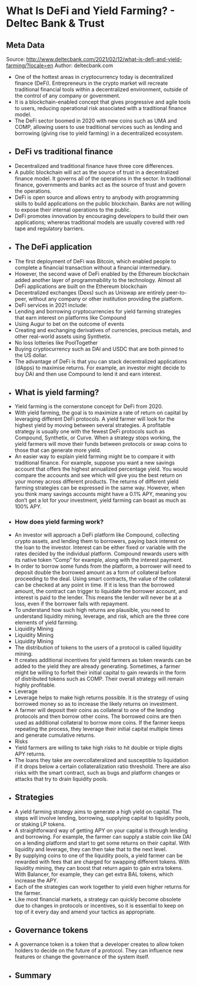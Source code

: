 # What Is DeFi and Yield Farming? - Deltec Bank & Trust

## Meta Data

Source:  http://www.deltecbank.com/2021/02/12/what-is-defi-and-yield-farming/?locale=en 
Author: deltecbank.com

- One of the hottest areas in cryptocurrency today is decentralized finance (DeFi). Entrepreneurs in the crypto market will recreate traditional financial tools within a decentralized environment, outside of the control of any company or government.
- It is a blockchain-enabled concept that gives progressive and agile tools to users, reducing operational risk associated with a traditional finance model.
- The DeFi sector boomed in 2020 with new coins such as UMA and COMP, allowing users to use traditional services such as lending and borrowing (giving rise to yield farming) in a decentralized ecosystem.
- ## DeFi vs traditional finance
- Decentralized and traditional finance have three core differences.
- A public blockchain will act as the source of trust in a decentralized finance model. It governs all of the operations in the sector. In traditional finance, governments and banks act as the source of trust and govern the operations.
- DeFi is open source and allows entry to anybody with programming skills to build applications on the public blockchain. Banks are not willing to expose their internal operations to the public.
- DeFi promotes innovation by encouraging developers to build their own applications; whereras traditional models are usually covered with red tape and regulatory barriers.
- ## The DeFi application
- The first deployment of DeFi was Bitcoin, which enabled people to complete a financial transaction without a financial intermediary.
- However, the second wave of DeFi enabled by the Ethereum blockchain added another layer of programmability to the technology. Almost all DeFi applications are built on the Ethereum blockchain
- Decentralized exchanges (Dexs) such as Uniswap are entirely peer-to-peer, without any company or other institution providing the platform.
- DeFi services in 2021 include:
- Lending and borrowing cryptocurrencies for yield farming strategies that earn interest on platforms like Compound
- Using Augur to bet on the outcome of events
- Creating and exchanging derivatives of currencies, precious metals, and other real-world assets using Synthetix.
- No loss lotteries like PoolTogether
- Buying cryptocurrency such as DAI and USDC that are both pinned to the US dollar.
- The advantage of DeFi is that you can stack decentralized applications (dApps) to maximise returns. For example, an investor might decide to buy DAI and then use Compound to lend it and earn interest.
- ## What is yield farming?
- Yield farming is the cornerstone concept for DeFi from 2020.
- With yield farming, the goal is to maximize a rate of return on capital by leveraging different DeFi protocols. A yield farmer will look for the highest yield by moving between several strategies. A profitable strategy is usually one with the fewest DeFi protocols such as Compound, Synthetix, or Curve. When a strategy stops working, the yield farmers will move their funds between protocols or swap coins to those that can generate more yield.
- An easier way to explain yield farming might be to compare it with traditional finance. For example, suppose you want a new savings account that offers the highest annualized percentage yield. You would compare the accounts and see which will give you the best return on your money across different products. The returns of different yield farming strategies can be expressed in the same way. However, when you think many savings accounts might have a 0.1% APY, meaning you don’t get a lot for your investment, yield farming can boast as much as 100% APY.
- ### How does yield farming work?
- An investor will approach a DeFi platform like Compound, collecting crypto assets, and lending them to borrowers, paying back interest on the loan to the investor. Interest can be either fixed or variable with the rates decided by the individual platform. Compound rewards users with its native token “Comp” for example, along with the interest payment.
- In order to borrow some funds from the platform, a borrower will need to deposit double the borrowed amount as a form of collateral before proceeding to the deal. Using smart contracts, the value of the collateral can be checked at any point in time. If it is less than the borrowed amount, the contract can trigger to liquidate the borrower account, and interest is paid to the lender. This means the lender will never be at a loss, even if the borrower fails with repayment.
- To understand how such high returns are plausible, you need to understand liquidity mining, leverage, and risk, which are the three core elements of yield farming.
- Liquidity Mining
- Liquidity Mining
- Liquidity Mining
- The distribution of tokens to the users of a protocol is called liquidity mining.
- It creates additional incentives for yield farmers as token rewards can be added to the yield they are already generating. Sometimes, a farmer might be willing to forfeit their initial capital to gain rewards in the form of distributed tokens such as COMP. Their overall strategy will remain highly profitable.
- Leverage
- Leverage helps to make high returns possible. It is the strategy of using borrowed money so as to increase the likely returns on investment.
- A farmer will deposit their coins as collateral to one of the lending protocols and then borrow other coins. The borrowed coins are then used as additional collateral to borrow more coins. If the farmer keeps repeating the process, they leverage their initial capital multiple times and generate cumulative returns.
- Risks
- Yield farmers are willing to take high risks to hit double or triple digits APY returns.
- The loans they take are overcollateralized and susceptible to liquidation if it drops below a certain collateralization ratio threshold. There are also risks with the smart contract, such as bugs and platform changes or attacks that try to drain liquidity pools.
- ## Strategies
- A yield farming strategy aims to generate a high yield on capital. The steps will involve lending, borrowing, supplying capital to liquidity pools, or staking LP tokens.
- A straightforward way of getting APY on your capital is through lending and borrowing. For example, the farmer can supply a stable coin like DAI on a lending platform and start to get some returns on their capital. With liquidity and leverage, they can then take that to the next level.
- By supplying coins to one of the liquidity pools, a yield farmer can be rewarded with fees that are charged for swapping different tokens. With liquidity mining, they can boost that return again to gain extra tokens. With Balancer, for example, they can get extra BAL tokens, which increase the APY.
- Each of the strategies can work together to yield even higher returns for the farmer.
- Like most financial markets, a strategy can quickly become obsolete due to changes in protocols or incentives, so it is essential to keep on top of it every day and amend your tactics as appropriate.
- ## Governance tokens
- A governance token is a token that a developer creates to allow token holders to decide on the future of a protocol. They can influence new features or change the governance of the system itself.
- ## Summary
